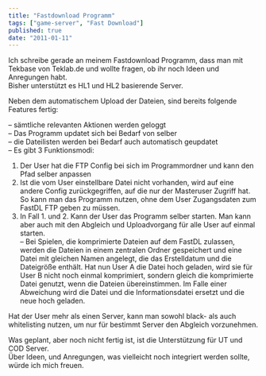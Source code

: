 ```yaml
---
title: "Fastdownload Programm"
tags: ["game-server", "Fast Download"]
published: true
date: "2011-01-11"
---
```


Ich schreibe gerade an meinem Fastdownload Programm, dass man mit Tekbase von Teklab.de und wollte fragen, ob ihr noch Ideen und Anregungen habt.  
Bisher unterstützt es HL1 und HL2 basierende Server.

Neben dem automatischem Upload der Dateien, sind bereits folgende Features fertig:
 
– sämtliche relevanten Aktionen werden geloggt  
– Das Programm updatet sich bei Bedarf von selber  
– die Dateilisten werden bei Bedarf auch automatisch geupdatet  
– Es gibt 3 Funktionsmodi:
  1. Der User hat die FTP Config bei sich im Programmordner und kann den Pfad selber anpassen  
  2. Ist die vom User einstellbare Datei nicht vorhanden, wird auf eine andere Config zurückgegriffen, auf die nur der Masteruser Zugriff hat. So kann man das Programm nutzen, ohne dem User Zugangsdaten zum FastDL FTP geben zu müssen.  
  3. In Fall 1. und 2. Kann der User das Programm selber starten. Man kann aber auch mit den Abgleich und Uploadvorgang für alle User auf einmal starten.  
– Bei Spielen, die komprimierte Dateien auf dem FastDL zulassen, werden die Dateien in einem zentralen Ordner gespeichert und eine Datei mit gleichen Namen angelegt, die das Erstelldatum und die Dateigröße enthält. Hat nun User A die Datei hoch geladen, wird sie für User B nicht noch einmal komprimiert, sondern gleich die komprimierte Datei genutzt, wenn die Dateien übereinstimmen. Im Falle einer Abweichung wird die Datei und die Informationsdatei ersetzt und die neue hoch geladen.  
  
Hat der User mehr als einen Server, kann man sowohl black- als auch whitelisting nutzen, um nur für bestimmt Server den Abgleich vorzunehmen.

Was geplant, aber noch nicht fertig ist, ist die Unterstützung für UT und COD Server.  
Über Ideen, und Anregungen, was vielleicht noch integriert werden sollte, würde ich mich freuen.

